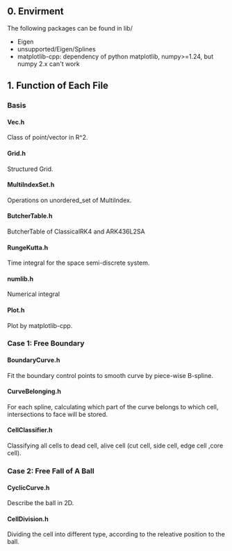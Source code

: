 ## 0. Envirment

The following packages can be found in lib/

+ Eigen
+ unsupported/Eigen/Splines
+ matplotlib-cpp: dependency of python matplotlib, numpy>=1.24, but numpy 2.x can't work

## 1. Function of Each File

### Basis

####  Vec.h

Class of point/vector in R^2.

#### Grid.h

Structured Grid.

#### MultiIndexSet.h

Operations on unordered_set of MultiIndex.


#### ButcherTable.h

ButcherTable of ClassicalRK4 and ARK436L2SA

#### RungeKutta.h

Time integral for the space semi-discrete system.

#### numlib.h

Numerical integral

#### Plot.h

Plot by matplotlib-cpp.

### Case 1: Free Boundary 

#### BoundaryCurve.h

Fit the boundary control points to smooth curve by piece-wise B-spline.  

#### CurveBelonging.h

For each spline, calculating which part of the curve belongs to which cell, intersections to face will be stored.

#### CellClassifier.h

Classifying all cells to dead cell, alive cell (cut cell, side cell, edge cell ,core cell).


### Case 2: Free Fall of A Ball

#### CyclicCurve.h

Describe the ball in 2D.

#### CellDivision.h

Dividing the cell into different type, according to the releative position to the ball.







